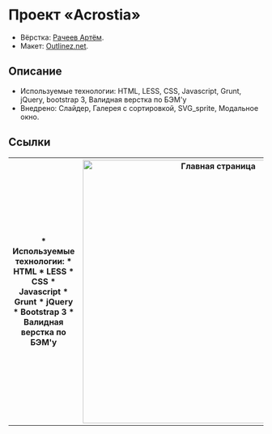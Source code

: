 # Проект «Acrostia»

* Вёрстка: [Рачеев Артём](https://github.com/cannaxus).
* Макет: [Outlinez.net](http://www.outlinez.net/).

## Описание

* Используемые технологии: HTML, LESS, CSS, Javascript, Grunt, jQuery, bootstrap 3, Валидная верстка по БЭМ'у
* Внедрено: Слайдер, Галерея с сортировкой, SVG_sprite, Модальное окно.

## Ссылки

<table>
  <tr>
  <th>
    * Используемые технологии: 
    * HTML 
    * LESS 
    * CSS 
    * Javascript 
    * Grunt 
    * jQuery 
    * Bootstrap 3
    * Валидная верстка по БЭМ'у
    </th>
  <th><a href="https://cannaxus.github.io/Acrostia/" target="_blank">
        <img src="https://raw.githubusercontent.com/Cannaxus/Acrostia/master/img/preview_acrostia.jpg" width="520" alt="Главная страница">
      </a></th>
  </tr>
</table>


